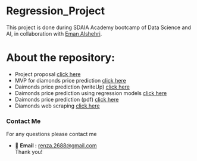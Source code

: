 # Regression_Project
This project is done during SDAIA Academy bootcamp of Data Science and AI, in collaboration with [Eman Alshehri](https://github.com/emanalshehrii).
# About the repository:
- Project proposal [ click here ](https://github.com/renad-albishri/Regression_Project/blob/main/Proposal_diamonds_price_prediction.md)
- MVP for diamonds price prediction [click here](https://github.com/renad-albishri/Regression_Project/blob/main/MVP_diamond_price_prediction.md)
- Daimonds price prediction (writeUp) [click here](https://github.com/renad-albishri/Regression_Project/blob/main/write_up_diamonds.md)
- Daimonds price prediction using regression models [click here](https://github.com/renad-albishri/Regression_Project/blob/main/Diamonds_price_regression.ipynb)
- Daimonds price prediction (pdf) [click here](https://github.com/renad-albishri/Regression_Project/blob/main/Diamonds_price_prediction.pdf)
- Diamonds web scraping [click here](https://github.com/renad-albishri/Regression_Project/blob/main/Diamonds_webscraping.ipynb)


### Contact Me
For any questions please contact me <br/>
- :e-mail: **Email :** renza.2688@gmail.com <br/>
Thank you!

